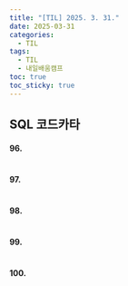 ```yaml
---
title: "[TIL] 2025. 3. 31."
date: 2025-03-31
categories:
  - TIL
tags:
  - TIL
  - 내일배움캠프
toc: true
toc_sticky: true
---
```

## SQL 코드카타
#### 96.
```SQL
```

#### 97.
```SQL
```

#### 98.
```SQL
```

#### 99.
```SQL
```

#### 100.
```SQL
```